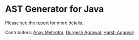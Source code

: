 # AST Generator for Java

Please see the [report](https://github.com/durgeshra/Java_AST_Generator/blob/master/report.pdf) for more details.

Contributors: [Anay Mehrotra](https://github.com/AnayMehrotra), [Durgesh Agrawal](https://github.com/durgeshra), [Harsh Agarwal](https://github.com/Harshagarwal19)
